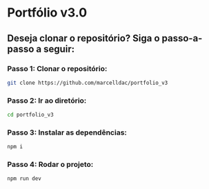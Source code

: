 # Portfólio v3.0

## Deseja clonar o repositório? Siga o passo-a-passo a seguir:

### Passo 1: Clonar o repositório:
```bash
git clone https://github.com/marcelldac/portfolio_v3
```
### Passo 2: Ir ao diretório:
```bash
cd portfolio_v3
```
### Passo 3: Instalar as dependências: 
```bash
npm i
```
### Passo 4: Rodar o projeto:
```bash
npm run dev
```
